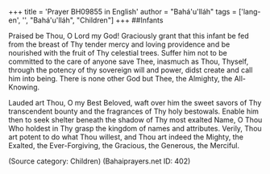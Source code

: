 +++
title = 'Prayer BH09855 in English'
author = "Bahá'u'lláh"
tags = ['lang-en', '', "Bahá'u'lláh", "Children"]
+++
##Infants

Praised be Thou, O Lord my God! Graciously grant that this infant be fed from the breast of Thy tender mercy and loving providence and be nourished with the fruit of Thy celestial trees. Suffer him not to be committed to the care of anyone save Thee, inasmuch as Thou, Thyself, through the potency of thy sovereign will and power, didst create and call him into being. There is none other God but Thee, the Almighty, the All-Knowing.

Lauded art Thou, O my Best Beloved, waft over him the sweet savors of Thy transcendent bounty and the fragrances of Thy holy bestowals. Enable him then to seek shelter beneath the shadow of Thy most exalted Name, O Thou Who holdest in Thy grasp the kingdom of names and attributes. Verily, Thou art potent to do what Thou willest, and Thou art indeed the Mighty, the Exalted, the Ever-Forgiving, the Gracious, the Generous, the Merciful.

(Source category: Children)
(Bahaiprayers.net ID: 402)

